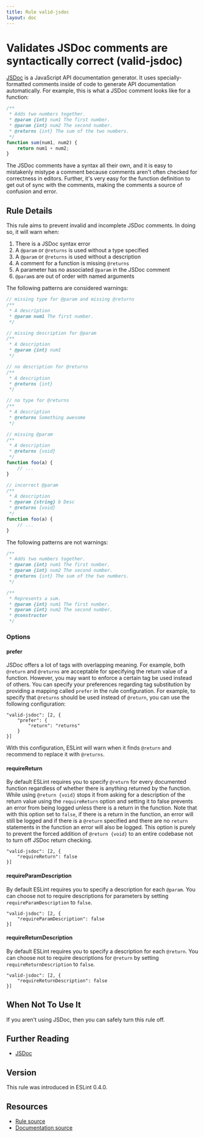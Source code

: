 ```yaml
---
title: Rule valid-jsdoc
layout: doc
---
```

<!-- Note: No pull requests accepted for this file. See README.md in the root directory for details. -->
# Validates JSDoc comments are syntactically correct (valid-jsdoc)

[JSDoc](http://usejsdoc.org) is a JavaScript API documentation generator. It uses specially-formatted comments inside of code to generate API documentation automatically. For example, this is what a JSDoc comment looks like for a function:

```js
/**
 * Adds two numbers together.
 * @param {int} num1 The first number.
 * @param {int} num2 The second number.
 * @returns {int} The sum of the two numbers.
 */
function sum(num1, num2) {
    return num1 + num2;
}
```

The JSDoc comments have a syntax all their own, and it is easy to mistakenly mistype a comment because comments aren't often checked for correctness in editors. Further, it's very easy for the function definition to get out of sync with the comments, making the comments a source of confusion and error.

## Rule Details

This rule aims to prevent invalid and incomplete JSDoc comments. In doing so, it will warn when:

1. There is a JSDoc syntax error
1. A `@param` or `@returns` is used without a type specified
1. A `@param` or `@returns` is used without a description
1. A comment for a function is missing `@returns`
1. A parameter has no associated `@param` in the JSDoc comment
1. `@param`s are out of order with named arguments

The following patterns are considered warnings:

```js
// missing type for @param and missing @returns
/**
 * A description
 * @param num1 The first number.
 */

// missing description for @param
/**
 * A description
 * @param {int} num1
 */

// no description for @returns
/**
 * A description
 * @returns {int}
 */

// no type for @returns
/**
 * A description
 * @returns Something awesome
 */

// missing @param
/**
 * A description
 * @returns {void}
 */
function foo(a) {
    // ...
}

// incorrect @param
/**
 * A description
 * @param {string} b Desc
 * @returns {void}
 */
function foo(a) {
    // ...
}
```

The following patterns are not warnings:

```js
/**
 * Adds two numbers together.
 * @param {int} num1 The first number.
 * @param {int} num2 The second number.
 * @returns {int} The sum of the two numbers.
 */

/**
 * Represents a sum.
 * @param {int} num1 The first number.
 * @param {int} num2 The second number.
 * @constructor
 */
```

### Options

#### prefer

JSDoc offers a lot of tags with overlapping meaning. For example, both `@return` and `@returns` are acceptable for specifying the return value of a function. However, you may want to enforce a certain tag be used instead of others. You can specify your preferences regarding tag substitution by providing a mapping called `prefer` in the rule configuration. For example, to specify that `@returns` should be used instead of `@return`, you can use the following configuration:

```
"valid-jsdoc": [2, {
    "prefer": {
        "return": "returns"
    }
}]
```

With this configuration, ESLint will warn when it finds `@return` and recommend to replace it with `@returns`.

#### requireReturn

By default ESLint requires you to specify `@return` for every documented function regardless of whether there is anything returned by the function. While using `@return {void}` stops it from asking for a description of the return value using the `requireReturn` option and setting it to false prevents an error from being logged unless there is a return in the function. Note that with this option set to `false`, if there is a return in the function, an error will still be logged and if there is a `@return` specified and there are no `return` statements in the function an error will also be logged. This option is purely to prevent the forced addition of `@return {void}` to an entire codebase not to turn off JSDoc return checking.

```
"valid-jsdoc": [2, {
    "requireReturn": false
}]
```

#### requireParamDescription

By default ESLint requires you to specify a description for each `@param`. You can choose not to require descriptions for parameters by setting `requireParamDescription` to `false`.

```
"valid-jsdoc": [2, {
    "requireParamDescription": false
}]
```

#### requireReturnDescription

By default ESLint requires you to specify a description for each `@return`. You can choose not to require descriptions for `@return` by setting `requireReturnDescription` to `false`.

```
"valid-jsdoc": [2, {
    "requireReturnDescription": false
}]
```

## When Not To Use It

If you aren't using JSDoc, then you can safely turn this rule off.

## Further Reading

* [JSDoc](http://usejsdoc.org)

## Version

This rule was introduced in ESLint 0.4.0.

## Resources

* [Rule source](https://github.com/eslint/eslint/tree/master/lib/rules/valid-jsdoc.js)
* [Documentation source](https://github.com/eslint/eslint/tree/master/docs/rules/valid-jsdoc.md)
